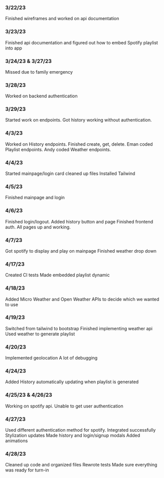 ### 3/22/23
Finished wireframes and worked on api documentation

### 3/23/23
Finished api documentation and figured out how to embed Spotify playlist into app

### 3/24/23 & 3/27/23
Missed due to family emergency

### 3/28/23
Worked on backend authentication

### 3/29/23
Started work on endpoints. Got history working without authentication.

### 4/3/23
Worked on History endpoints. Finished create, get, delete.
Eman coded Playlist endpoints.
Andy coded Weather endpoints.

### 4/4/23
Started mainpage/login card
cleaned up files
Installed Tailwind

### 4/5/23
Finished mainpage and login

### 4/6/23
Finished login/logout. Added history button and page
Finished frontend auth. All pages up and working.

### 4/7/23
Got spotify to display and play on mainpage
Finished weather drop down

### 4/17/23
Created CI tests
Made embedded playlist dynamic

### 4/18/23
Added Micro Weather and Open Weather APIs to decide which we wanted to use

### 4/19/23
Switched from tailwind to bootstrap
Finished implementing weather api
Used weather to generate playlist

### 4/20/23
Implemented geolocation
A lot of debugging

### 4/24/23
Added History automatically updating when playlist is generated

### 4/25/23 & 4/26/23
Working on spotify api. Unable to get user authentication

### 4/27/23
Used different authentication method for spotify. Integrated successfully
Stylization updates
Made history and login/signup modals
Added animations

### 4/28/23
Cleaned up code and organized files
Rewrote tests
Made sure everything was ready for turn-in
